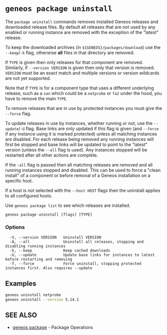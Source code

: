 # `geneos package uninstall`

The `package uninstall` commands removes installed Geneos releases and downloaded release files. By default all releases that are not used by any enabled or running instance are removed with the exception of the "latest" release.

To keep the downloaded archives (in `${GENEOS}/packages/download`) use the `--keep`/`-k` flag, otherwise **all** files in that directory are removed.

If `TYPE` is given then only releases for that component are removed. Similarly, if `--version VERSION` is given then only that version is removed. `VERSION` must be an exact match and multiple versions or version wildcards are not yet supported.

Note that if `TYPE` is for a component type that uses a different underlying release, such as a `san` which could be a `netprobe` or `fa2` under the hood, you have to remove the main `TYPE`.

To remove releases that are in use by protected instances you must give the `--force` flag.

To update releases in use by instances, whether running or not, use the `--update`/`-U` flag. Base links are only updated if this flag is given (and `--force` if any instance using it is marked protected) unless all matching instances are disabled. For each release being removed any running instances will first be stopped and base links will be updated to point to the "latest" version (unless the `--all` flag is used). Any instances stopped will be restarted after all other actions are complete.

If the `-all` flag is passed then all matching releases are removed and all running instances stopped and disabled. This can be used to force a "clean install" of a component or before removal of a Geneos installation on a specific host.

If a host is not selected with the `--host HOST` flags then the uninstall applies to all configured hosts. 

Use `geneos package list` to see which releases are installed.

```text
geneos package uninstall [flags] [TYPE]
```

### Options

```text
  -V, --version VERSION   Uninstall VERSION
  -A, --all               Uninstall all releases, stopping and disabling running instances
  -k, --keep              Keep cached downloads
  -U, --update            Update base links for instances to latest before restarting and removing
  -f, --force             Force uninstall, stopping protected instances first. Also requires --update
```

## Examples

```bash
geneos uninstall netprobe
geneos uninstall --version 5.14.1

```

## SEE ALSO

* [geneos package](geneos_package.md)	 - Package Operations
